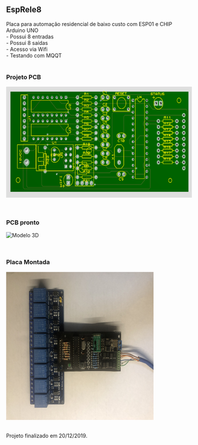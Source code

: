 <h2>EspRele8</h2>
Placa para automação residencial de baixo custo com ESP01 e CHIP Arduino UNO
 <br>- Possui 8 entradas
 <br>- Possui 8 saídas
 <br>- Acesso via Wifi
<br> - Testando com MQQT
<br>
<br><h3> Projeto PCB </h3>
  
   <img src="https://github.com/Packduino/esprele8/blob/main/Top_semcomp.png" alt="Modelo 3D" width="600" height="300">
   
<br><h3> PCB pronto </h3>
  
   <img src="https://github.com/Packduino/esprele8/blob/main/foto1.png" alt="Modelo 3D" width="600" height="300">
   
<br><h3> Placa Montada </h3>
  
   <img src="https://github.com/Packduino/esprele8/blob/main/IMG-2691.jpg" alt="Modelo 3D" width="400" height="400">
      

<br> Projeto finalizado em 20/12/2019.
